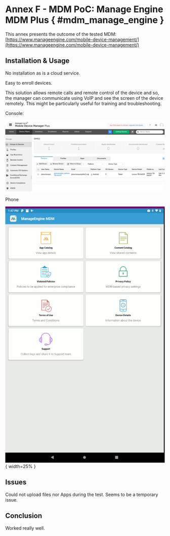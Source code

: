 # Annex F - MDM PoC: Manage Engine MDM Plus  { #mdm_manage_engine }

This annex presents the outcome of the tested MDM: [https://www.manageengine.com/mobile-device-management/](https://www.manageengine.com/mobile-device-management/)


## Installation & Usage 

No installation as is a cloud service.

Easy to enroll devices.

This solution allows remote calls and remote control of the device and so, the manager can communicate using VoIP and see the screen of the device remotely. This might be particularly useful for training and troubleshooting. 

Console:

![Manage Engine Plus MDM console](resources/images/mdm-image16.png)


Phone

![Manage Engine Plus MDM running on Android](resources/images/mdm-image15.png){ width=25% }


## Issues

Could not upload files nor Apps during the test. Seems to be a temporary issue.


## Conclusion 

Worked really well.
